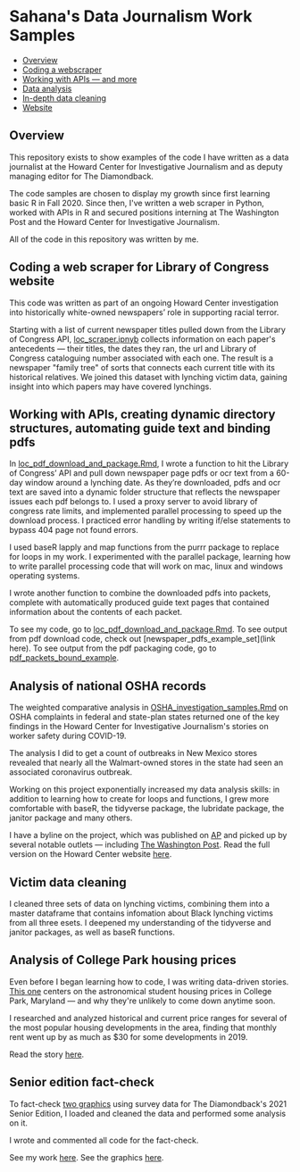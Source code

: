 # Sahana's Data Journalism Work Samples

* [Overview](https://github.com/sahanasjay/data_journalism_portfolio/tree/dev#overview)
* [Coding a webscraper](https://github.com/sahanasjay/data_journalism_portfolio/tree/dev#coding-a-web-scraper-for-library-of-congress-website)
* [Working with APIs — and more](https://github.com/sahanasjay/data_journalism_portfolio/tree/dev#working-with-apis-creating-dynamic-directory-structures-automating-guide-text-and-binding-pdfs)
* [Data analysis](https://github.com/sahanasjay/data_journalism_portfolio/tree/dev#analysis-of-national-osha-records) 
* [In-depth data cleaning](https://github.com/sahanasjay/data_journalism_portfolio/tree/dev#victim-data-cleaning)
* [Website](link) 

## Overview

This repository exists to show examples of the code I have written as a data journalist at the Howard Center for Investigative Journalism and as deputy managing editor for The Diamondback.

The code samples are chosen to display my growth since first learning basic R in Fall 2020. Since then, I've written a web scraper in Python, worked with APIs in R and secured positions interning at The Washington Post and the Howard Center for Investigative Journalism.  

All of the code in this repository was written by me. 


## Coding a web scraper for Library of Congress website

This code was written as part of an ongoing Howard Center investigation into historically white-owned newspapers’ role in supporting racial terror.

Starting with a list of current newspaper titles pulled down from the Library of Congress API, [loc_scraper.ipnyb](https://github.com/sahanasjay/data_journalism_portfolio/blob/dev/loc_webscraper/loc_scraper_hana.ipynb) collects information on each paper's antecedents — their titles, the dates they ran, the url and Library of Congress cataloguing number associated with each one. The result is a newspaper "family tree" of sorts that connects each current title with its historical relatives.  We joined this dataset with lynching victim data, gaining insight into which papers may have covered lynchings.

## Working with APIs, creating dynamic directory structures, automating guide text and binding pdfs

In [loc_pdf_download_and_package.Rmd](), I wrote a function to hit the Library of Congress’ API and pull down newspaper page pdfs or ocr text from a 60-day window around a lynching date. As they’re downloaded, pdfs and ocr text are saved into a dynamic folder structure that reflects the newspaper issues each pdf belongs to. I used a proxy server to avoid library of congress rate limits, and implemented parallel processing to speed up the download process. I practiced error handling by writing if/else statements to bypass 404 page not found errors.

I used baseR lapply and map functions from the purrr package to replace for loops in my work. I experimented with the parallel package, learning how to write parallel processing code that will work on mac, linux and windows operating systems.   

I wrote another function to combine the downloaded pdfs into packets, complete with automatically produced guide text pages that contained information about the contents of each packet.  

To see my code, go to [loc_pdf_download_and_package.Rmd](link). To see output from pdf download code, check out [newspaper_pdfs_example_set](link here). To see output from the pdf packaging code, go to [pdf_packets_bound_example](link).

## Analysis of national OSHA records

The weighted comparative analysis in [OSHA_investigation_samples.Rmd](https://github.com/sahanasjay/data_journalism_portfolio/blob/main/howard_center_OSHA_investigation_examples/OSHA_investigation_samples.Rmd) on OSHA complaints in federal and state-plan states returned one of the key findings in the Howard Center for Investigative Journalism's stories on worker safety during COVID-19.

The analysis I did to get a count of outbreaks in New Mexico stores revealed that nearly all the Walmart-owned stores in the state had seen an associated coronavirus outbreak.

Working on this project  exponentially increased my data analysis skills: in addition to learning how to create for loops and functions, I grew more comfortable with baseR, the tidyverse package, the lubridate package, the janitor package and many others.

I have a byline on the project, which was published on [AP](https://apnews.com/article/coronavirus-pandemic-health-business-caf5e31d883a18deae6cd367a5ee8978) and picked up by several notable outlets — including [The Washington Post](https://www.washingtonpost.com/business/walmart-sales-soared-essential-workers-got-scant-protection/2021/05/12/a4fe5d6a-b33f-11eb-bc96-fdf55de43bef_story.html). Read the full version on the Howard Center website [here](https://cnsmaryland.org/2021/05/12/as-walmart-sales-soared-workers-got-scant-covid-19-protection-from-osha/).

## Victim data cleaning

I cleaned three sets of data on lynching victims, combining them into a master dataframe that contains infomation about Black lynching victims from all three esets. I deepened my understanding of the tidyverse and janitor  packages, as well as baseR functions.


## Analysis of College Park housing prices  

Even before I began learning how to code, I was writing data-driven stories. [This one](https://dbknews.com/2019/12/29/umd-college-park-student-housing-rent-prices-expensive-vacancy-commons-varsity-view/) centers on the astronomical student housing prices in College Park, Maryland — and why they're unlikely to come down anytime soon.

I researched and analyzed historical and current price ranges for several of the most popular housing developments in the area, finding that monthly rent went up by as much as $30 for some developments in 2019.

Read the story [here](https://dbknews.com/2019/12/29/umd-college-park-student-housing-rent-prices-expensive-vacancy-commons-varsity-view/).


## Senior edition fact-check

To fact-check [two graphics](https://dbknews.com/2021/04/27/senior-edition-looking-back-survey/) using survey data for The Diamondback's 2021 Senior Edition, I loaded and cleaned the data and performed some analysis on it.

I wrote and commented all code for the fact-check.

See my work [here](https://github.com/sahanasjay/data_journalism_portfolio/blob/main/senior_edition_data_fact_check/senior_edition_data.Rmd). See the graphics [here](https://dbknews.com/2021/04/27/senior-edition-looking-back-survey/).
